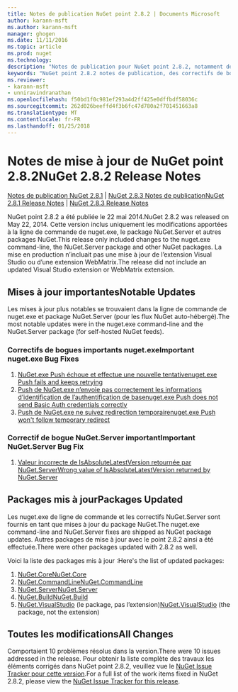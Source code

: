 ```yaml
---
title: Notes de publication NuGet point 2.8.2 | Documents Microsoft
author: karann-msft
ms.author: karann-msft
manager: ghogen
ms.date: 11/11/2016
ms.topic: article
ms.prod: nuget
ms.technology: 
description: "Notes de publication pour NuGet point 2.8.2, notamment de problèmes connus, des correctifs de bogues, les fonctionnalités ajoutées et dcr."
keywords: "NuGet point 2.8.2 notes de publication, des correctifs de bogues, problèmes connus, ajouté des fonctionnalités, DCR"
ms.reviewer:
- karann-msft
- unniravindranathan
ms.openlocfilehash: f50bd1f0c981ef293a4d2ff425e0dffbdf58036c
ms.sourcegitcommit: 262d026beeffd4f3b6fc47d780a2f701451663a8
ms.translationtype: MT
ms.contentlocale: fr-FR
ms.lasthandoff: 01/25/2018
---
```

# <a name="nuget-282-release-notes"></a><span data-ttu-id="8a11c-104">Notes de mise à jour de NuGet point 2.8.2</span><span class="sxs-lookup"><span data-stu-id="8a11c-104">NuGet 2.8.2 Release Notes</span></span>

<span data-ttu-id="8a11c-105">[Notes de publication NuGet 2.8.1](../release-notes/nuget-2.8.1.md) | [NuGet 2.8.3 Notes de publication](../release-notes/nuget-2.8.3.md)</span><span class="sxs-lookup"><span data-stu-id="8a11c-105">[NuGet 2.8.1 Release Notes](../release-notes/nuget-2.8.1.md) | [NuGet 2.8.3 Release Notes](../release-notes/nuget-2.8.3.md)</span></span>

<span data-ttu-id="8a11c-106">NuGet point 2.8.2 a été publiée le 22 mai 2014.</span><span class="sxs-lookup"><span data-stu-id="8a11c-106">NuGet 2.8.2 was released on May 22, 2014.</span></span>  <span data-ttu-id="8a11c-107">Cette version inclus uniquement les modifications apportées à la ligne de commande de nuget.exe, le package NuGet.Server et autres packages NuGet.</span><span class="sxs-lookup"><span data-stu-id="8a11c-107">This release only included changes to the nuget.exe command-line, the NuGet.Server package and other NuGet packages.</span></span>  <span data-ttu-id="8a11c-108">La mise en production n’incluait pas une mise à jour de l’extension Visual Studio ou d’une extension WebMatrix.</span><span class="sxs-lookup"><span data-stu-id="8a11c-108">The release did not include an updated Visual Studio extension or WebMatrix extension.</span></span>

## <a name="notable-updates"></a><span data-ttu-id="8a11c-109">Mises à jour importantes</span><span class="sxs-lookup"><span data-stu-id="8a11c-109">Notable Updates</span></span>

<span data-ttu-id="8a11c-110">Les mises à jour plus notables se trouvaient dans la ligne de commande de nuget.exe et package NuGet.Server (pour les flux NuGet auto-hébergé).</span><span class="sxs-lookup"><span data-stu-id="8a11c-110">The most notable updates were in the nuget.exe command-line and the NuGet.Server package (for self-hosted NuGet feeds).</span></span>

### <a name="important-nugetexe-bug-fixes"></a><span data-ttu-id="8a11c-111">Correctifs de bogues importants nuget.exe</span><span class="sxs-lookup"><span data-stu-id="8a11c-111">Important nuget.exe Bug Fixes</span></span>

1. [<span data-ttu-id="8a11c-112">NuGet.exe Push échoue et effectue une nouvelle tentative</span><span class="sxs-lookup"><span data-stu-id="8a11c-112">nuget.exe Push fails and keeps retrying</span></span>](https://nuget.codeplex.com/workitem/4000)
1. [<span data-ttu-id="8a11c-113">Push de NuGet.exe n’envoie pas correctement les informations d’identification de l’authentification de base</span><span class="sxs-lookup"><span data-stu-id="8a11c-113">nuget.exe Push does not send Basic Auth credentials correctly</span></span>](https://nuget.codeplex.com/workitem/4109)
1. [<span data-ttu-id="8a11c-114">Push de NuGet.exe ne suivez redirection temporaire</span><span class="sxs-lookup"><span data-stu-id="8a11c-114">nuget.exe Push won't follow temporary redirect</span></span>](https://nuget.codeplex.com/workitem/4050)

### <a name="important-nugetserver-bug-fix"></a><span data-ttu-id="8a11c-115">Correctif de bogue NuGet.Server important</span><span class="sxs-lookup"><span data-stu-id="8a11c-115">Important NuGet.Server Bug Fix</span></span>

1. [<span data-ttu-id="8a11c-116">Valeur incorrecte de IsAbsoluteLatestVersion retournée par NuGet.Server</span><span class="sxs-lookup"><span data-stu-id="8a11c-116">Wrong value of IsAbsoluteLatestVersion returned by NuGet.Server</span></span>](https://nuget.codeplex.com/workitem/4147)

## <a name="packages-updated"></a><span data-ttu-id="8a11c-117">Packages mis à jour</span><span class="sxs-lookup"><span data-stu-id="8a11c-117">Packages Updated</span></span>

<span data-ttu-id="8a11c-118">Les nuget.exe de ligne de commande et les correctifs NuGet.Server sont fournis en tant que mises à jour du package NuGet.</span><span class="sxs-lookup"><span data-stu-id="8a11c-118">The nuget.exe command-line and NuGet.Server fixes are shipped as NuGet package updates.</span></span>  <span data-ttu-id="8a11c-119">Autres packages de mise à jour avec le point 2.8.2 ainsi a été effectuée.</span><span class="sxs-lookup"><span data-stu-id="8a11c-119">There were other packages updated with 2.8.2 as well.</span></span>

<span data-ttu-id="8a11c-120">Voici la liste des packages mis à jour :</span><span class="sxs-lookup"><span data-stu-id="8a11c-120">Here's the list of updated packages:</span></span>

1. [<span data-ttu-id="8a11c-121">NuGet.Core</span><span class="sxs-lookup"><span data-stu-id="8a11c-121">NuGet.Core</span></span>](https://www.nuget.org/packages/NuGet.Core/)
1. [<span data-ttu-id="8a11c-122">NuGet.CommandLine</span><span class="sxs-lookup"><span data-stu-id="8a11c-122">NuGet.CommandLine</span></span>](https://www.nuget.org/packages/NuGet.CommandLine/)
1. [<span data-ttu-id="8a11c-123">NuGet.Server</span><span class="sxs-lookup"><span data-stu-id="8a11c-123">NuGet.Server</span></span>](https://www.nuget.org/packages/NuGet.Server/)
1. [<span data-ttu-id="8a11c-124">NuGet.Build</span><span class="sxs-lookup"><span data-stu-id="8a11c-124">NuGet.Build</span></span>](https://www.nuget.org/packages/NuGet.Build/)
1. <span data-ttu-id="8a11c-125">[NuGet.VisualStudio](https://www.nuget.org/packages/NuGet.VisualStudio/) (le package, pas l’extension)</span><span class="sxs-lookup"><span data-stu-id="8a11c-125">[NuGet.VisualStudio](https://www.nuget.org/packages/NuGet.VisualStudio/) (the package, not the extension)</span></span>

## <a name="all-changes"></a><span data-ttu-id="8a11c-126">Toutes les modifications</span><span class="sxs-lookup"><span data-stu-id="8a11c-126">All Changes</span></span>
<span data-ttu-id="8a11c-127">Comportaient 10 problèmes résolus dans la version.</span><span class="sxs-lookup"><span data-stu-id="8a11c-127">There were 10 issues addressed in the release.</span></span> <span data-ttu-id="8a11c-128">Pour obtenir la liste complète des travaux les éléments corrigés dans NuGet point 2.8.2, veuillez vue le [NuGet Issue Tracker pour cette version](https://nuget.codeplex.com/workitem/list/advanced?keyword=&status=All&type=All&priority=All&release=NuGet%202.8.2&assignedTo=All&component=All&sortField=LastUpdatedDate&sortDirection=Descending&page=0&reasonClosed=All).</span><span class="sxs-lookup"><span data-stu-id="8a11c-128">For a full list of the work items fixed in NuGet 2.8.2, please view the [NuGet Issue Tracker for this release](https://nuget.codeplex.com/workitem/list/advanced?keyword=&status=All&type=All&priority=All&release=NuGet%202.8.2&assignedTo=All&component=All&sortField=LastUpdatedDate&sortDirection=Descending&page=0&reasonClosed=All).</span></span>
